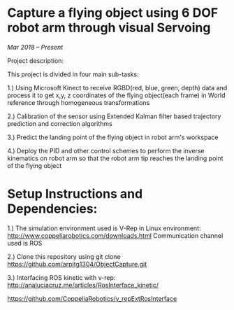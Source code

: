# Capture a flying object using 6 DOF robot arm through visual Servoing

*Mar 2018 – Present*

Project description:

This project is divided in four main sub-tasks:

1.) Using Microsoft Kinect to receive RGBD(red, blue, green, depth) data and process it to get x,y, z coordinates of the flying object(each frame) in World reference through homogeneous transformations

2.) Calibration of the sensor using Extended Kalman filter based trajectory prediction and correction algorithms

3.) Predict the landing point of the flying object in robot arm's workspace

4.) Deploy the PID and other control schemes to perform the inverse kinematics on robot arm so that the robot arm tip reaches the landing point of the flying object


# Setup Instructions and Dependencies:

1.) The simulation environment used is V-Rep in Linux environment: http://www.coppeliarobotics.com/downloads.html
Communication channel used is ROS

2.) Clone this repository using git clone https://github.com/arpitg1304/ObjectCapture.git

3.) Interfacing ROS kinetic with v-rep: http://analuciacruz.me/articles/RosInterface_kinetic/ 


https://github.com/CoppeliaRobotics/v_repExtRosInterface



